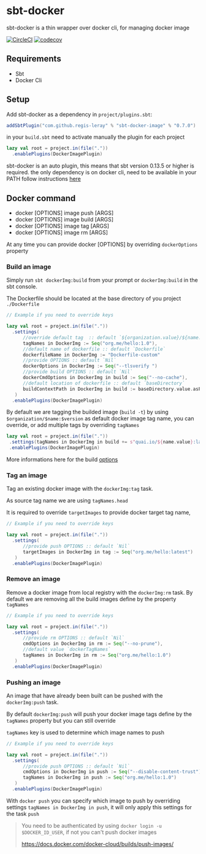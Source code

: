 # sbt-docker

sbt-docker is a thin wrapper over docker cli, for managing docker image 

[![CircleCI](https://circleci.com/gh/regis-leray/sbt-docker-image/tree/master.svg?style=svg)](https://circleci.com/gh/regis-leray/sbt-docker/tree/master)
[![codecov](https://codecov.io/gh/regis-leray/sbt-docker-image/branch/master/graph/badge.svg)](https://codecov.io/gh/regis-leray/sbt-docker-image)


Requirements
------------
* Sbt 
* Docker Cli

Setup
-----

Add sbt-docker as a dependency in `project/plugins.sbt`:
```scala
addSbtPlugin("com.github.regis-leray" % "sbt-docker-image" % "0.7.0")
```
in your `build.sbt` need to activate manually the plugin for each project

```scala
lazy val root = project.in(file("."))
  .enablePlugins(DockerImagePlugin)
```

sbt-docker is an auto plugin, this means that sbt version 0.13.5 or higher is required.
the only dependency is on docker cli, need to be available in your PATH follow instructions [here](https://docs.docker.com/v17.09/engine/installation/)

Docker command
--------------

* docker [OPTIONS] image push [ARGS]
* docker [OPTIONS] image build [ARGS]
* docker [OPTIONS] image tag [ARGS]
* docker [OPTIONS] image rm [ARGS]

At any time you can provide docker [OPTIONS] by overriding `dockerOptions` property


### Build an image

Simply run `sbt dockerImg:build` from your prompt or `dockerImg:build` in the sbt console.

The Dockerfile should be located at the base directory of you project `./Dockerfile` 


```scala
// Example if you need to override keys

lazy val root = project.in(file("."))
  .settings(   
      //override default tag  :: default `${organization.value}/${name.value}:${version.value}`
      tagNames in DockerImg := Seq("org.me/hello:1.0"),
      //default name of dockerfile :: default `Dockerfile`
      dockerfileName in DockerImg := "Dockerfile-custom"
      //provide OPTIONS :: default `Nil`
      dockerOptions in DockerImg := Seq("--tlsverify ")     
      //provide build OPTIONS :: default `Nil`
      dockerCmdOptions in DockerImg in build := Seq("--no-cache"),
      //default location of dockerfile :: default `baseDirectory`
      buildContextPath in DockerImg in build := baseDirectory.value.asPath.resolve("docker-dir"),      
   )
  .enablePlugins(DockerImagePlugin)
```

By default we are tagging the builded image (`build -t`) by using `$organization/$name:$version` as default docker image tag name, 
you can override, or add multiple tags by overriding `tagNames`

```scala
lazy val root = project.in(file(".")) 
 .settings(tagNames in DockerImg in build += s"quai.io/${name.value}:latest")
 .enablePlugins(DockerImagePlugin)
```

More informations here for the build [options](https://docs.docker.com/engine/reference/commandline/build/)

### Tag an image

Tag an existing docker image with the `dockerImg:tag` task.

As source tag name we are using `tagNames.head`

It is required to override `targetImages` to provide docker target tag name,

```scala
// Example if you need to override keys

lazy val root = project.in(file("."))
  .settings(
      //provide push OPTIONS :: default `Nil`
      targetImages in DockerImg in tag := Seq("org.me/hello:latest")
   )
  .enablePlugins(DockerImagePlugin)
```

### Remove an image

Remove a docker image from local registry with the `dockerImg:rm` task.
By default we are removing all the build images define by the property `tagNames`


```scala
// Example if you need to override keys

lazy val root = project.in(file("."))
  .settings(
      //provide rm OPTIONS :: default `Nil`
      cmdOptions in DockerImg in rm := Seq("--no-prune"),
      //default value `dockerTagNames`
      tagNames in DockerImg in rm := Seq("org.me/hello:1.0")
   )
  .enablePlugins(DockerImagePlugin)
```


### Pushing an image

An image that have already been built can be pushed with the `dockerImg:push` task.

By default `dockerImg:push` will push your docker image tags define by the `tagNames` property but you can still override

`tagNames` key is used to determine which image names to push

```scala
// Example if you need to override keys

lazy val root = project.in(file("."))
  .settings(
      //provide push OPTIONS :: default `Nil`
      cmdOptions in DockerImg in push := Seq("--disable-content-trust"),
      tagNames in DockerImg in push := Seq("org.me/hello:1.0")
   )
  .enablePlugins(DockerImagePlugin)
```

With `docker push` you can specify which image to push by overriding settings `tagNames in DockerImg in push`, it will only apply this settings for the task `push`


> You need to be authenticated by using `docker login -u $DOCKER_ID_USER`, if not you can't push docker images
> 
> https://docs.docker.com/docker-cloud/builds/push-images/
